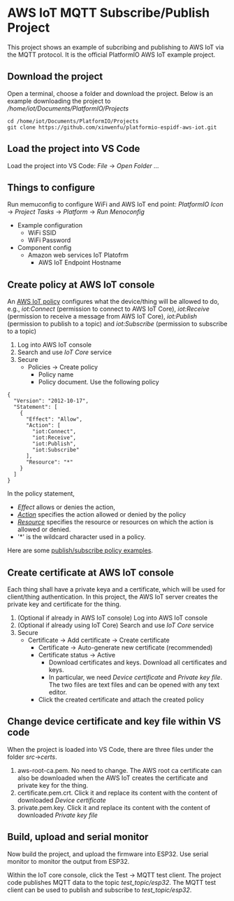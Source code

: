 # AWS IoT MQTT Subscribe/Publish Project

This project shows an example of subcribing and publishing to AWS IoT via the MQTT protocol. It is the official PlatformIO AWS IoT example project.

## Download the project 
Open a terminal, choose a folder and download the project. Below is an example downloading the project to */home/iot/Documents/PlatformIO/Projects*
```
cd /home/iot/Documents/PlatformIO/Projects
git clone https://github.com/xinwenfu/platformio-espidf-aws-iot.git
```
## Load the project into VS Code

Load the project into VS Code: *File* -> *Open Folder ...*

## Things to configure

Run memuconfig to configure WiFi and AWS IoT end point: *PlatformIO Icon* -> *Project Tasks* -> *Platform* -> *Run Menoconfig*
- Example configuration
  - WiFi SSID
  - WiFi Password
- Component config 
  - Amazon web services IoT Platofrm
    - AWS IoT Endpoint Hostname

## Create policy at AWS IoT console
An [AWS IoT policy](https://docs.aws.amazon.com/iot/latest/developerguide/iot-policies.html) configures what the device/thing will be allowed to do, e.g., *iot:Connect* (permission to connect to AWS IoT Core), *iot:Receive* (permission to receive a message from AWS IoT Core), *iot:Publish*  (permission to publish to a topic) and *iot:Subscribe* (permission to subscribe to a topic)
1. Log into AWS IoT console
2. Search and use *IoT Core* service
3. Secure
   - Policies -> Create policy
     - Policy name
     - Policy document. Use the following policy
```
{
  "Version": "2012-10-17",
  "Statement": [
    {
      "Effect": "Allow",
      "Action": [
        "iot:Connect",
        "iot:Receive",
        "iot:Publish",
        "iot:Subscribe"
      ],
      "Resource": "*"
    }
  ]
}
```
In the policy statement, 
- *Effect* allows or denies the action, 
- [*Action*](https://docs.aws.amazon.com/iot/latest/developerguide/iot-policy-actions.html) specifies the action allowed or denied by the policy
- [*Resource*](https://docs.aws.amazon.com/iot/latest/developerguide/iot-action-resources.html) specifies the resource or resources on which the action is allowed or denied.
- '*' is the wildcard character used in a policy.

Here are some [publish/subscribe policy examples](https://docs.aws.amazon.com/iot/latest/developerguide/pub-sub-policy.html).

## Create certificate at AWS IoT console
Each thing shall have a private keya and a certificate, which will be used for client/thing authentication. In this project, the AWS IoT server creates the private key and certificate for the thing. 
1. (Optional if already in AWS IoT console) Log into AWS IoT console
2. (Optional if already using IoT Core) Search and use *IoT Core* service
3. Secure
   - Certificate -> Add certificate -> Create certificate
     - Certificate -> Auto-generate new certificate (recommended)
     - Certificate status -> Active
       - Download certificates and keys. Download all certificates and keys. 
       - In particular, we need *Device certificate* and *Private key file*. The two files are text files and can be opened with any text editor.
     - Click the created certificate and attach the created policy

## Change device certificate and key file within VS code
When the project is loaded into VS Code, there are three files under the folder *src*->*certs*. 
1. aws-root-ca.pem. No need to change. The AWS root ca certificate can also be downloaded when the AWS IoT creates the certificate and private key for the thing. 
2. certificate.pem.crt. Click it and replace its content with the content of downloaded *Device certificate*
3. private.pem.key. Click it and replace its content with the content of downloaded *Private key file*

## Build, upload and serial monitor
Now build the project, and upload the firmware into ESP32. Use serial monitor to monitor the output from ESP32.

Within the IoT core console, click the Test -> MQTT test client. The project code publishes MQTT data to the topic *test_topic/esp32*. The MQTT test client can be used to publish and subscribe to *test_topic/esp32*.
